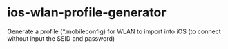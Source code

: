 # ios-wlan-profile-generator
 Generate a profile (*.mobileconfig) for WLAN to import into iOS (to connect without input the SSID and password) 
